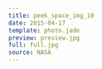 ```yaml
---
title: peek_space_img_10
date: 2015-04-17
template: photo.jade
preview: preview.jpg
full: full.jpg
source: NASA
---
```


